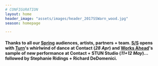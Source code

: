 ```yaml
---
# CONFIGURATION
layout: home
header_image: "assets/images/header_2017SSWarn_wood.jpg"
season: homepage

---
```

#### Thanks to all our [Spring](/archive/2017-spring) audiences, artists, partners + team. [S/S](/current/2017-springsummer) opens with [Turn](/current/2017-turn)'s whirlwind of dance at Contact (*28 Apr*) and [Works Ahead](/current/2017-worksahead)'s sample of new performance at Contact + STUN Studio (*11+12 May*)… followed by Stephanie Ridings + Richard DeDomenici.
